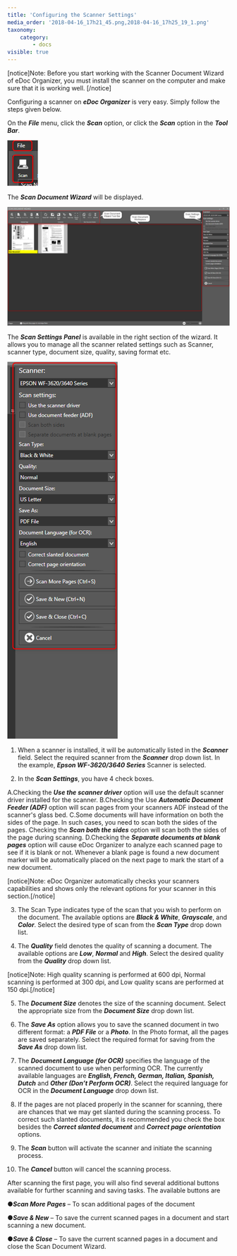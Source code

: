 ```yaml
---
title: 'Configuring the Scanner Settings'
media_order: '2018-04-16_17h21_45.png,2018-04-16_17h25_19_1.png'
taxonomy:
    category:
        - docs
visible: true
---
```


[notice]Note: Before you start working with the Scanner Document Wizard of eDoc Organizer, you must install the scanner on the computer and make sure that it is working well. [/notice]

Configuring a scanner on _**eDoc Organizer**_ is very easy. Simply follow the steps given below.

On the _**File**_ menu, click the _**Scan**_ option, or click the _**Scan**_ option in the _**Tool Bar**_.

![](2018-04-16_17h21_45.png)

The _**Scan Document Wizard**_ will be displayed.

![](2018-04-16_17h25_19_1.png)

The _**Scan Settings Panel**_ is available in the right section of the wizard. It allows you to manage all the scanner related settings such as Scanner, scanner type, document size, quality, saving format etc.

![](2018-04-16_17h25_19_016.png)

1. When a scanner is installed, it will be automatically listed in the _**Scanner**_ field. Select the required scanner from the _**Scanner**_ drop down list. In the example, _**Epson WF-3620/3640 Series**_ Scanner is selected. 

2. In the _**Scan Settings**_, you have 4 check boxes.

A.Checking the _**Use the scanner driver**_ option will use the default scanner driver installed for the scanner.
B.Checking the Use _**Automatic Document Feeder (ADF)**_ option will scan pages from your scanners ADF instead of the scanner's glass bed.
C.Some documents will have information on both the sides of the page. In such cases, you need to scan both the sides of the pages. Checking the _**Scan both the sides**_ option will scan both the sides of the page during scanning.
D.Checking the _**Separate documents at blank pages**_ option will cause eDoc Organizer to analyze each scanned page to see if it is blank or not. Whenever a blank page is found a new document marker will be automatically placed on the next page to mark the start of a new document.

[notice]Note: eDoc Organizer automatically checks your scanners capabilities and shows only the relevant options for your scanner in this section.[/notice]

3. The Scan Type indicates type of the scan that you wish to perform on the document. The available options are _**Black & White**_, _**Grayscale**_, and _**Color**_. Select the desired type of scan from the _**Scan Type**_ drop down list.

4. The _**Quality**_ field denotes the quality of scanning a document. The available options are _**Low**_, _**Normal**_ and _**High**_. Select the desired quality from the _**Quality**_ drop down list.

[notice]Note: High quality scanning is performed at 600 dpi, Normal scanning is performed at 300 dpi, and Low quality scans are performed at 150 dpi.[/notice]

5. The _**Document Size**_ denotes the size of the scanning document. Select the appropriate size from the _**Document Size**_ drop down list.

6. The _**Save As**_ option allows you to save the scanned document in two different format: a _**PDF File**_ or a _**Photo**_. In the Photo format, all the pages are saved separately.  Select the required format for saving from the _**Save As**_ drop down list.

7. The _**Document Language (for OCR)**_ specifies the language of the scanned document to use when performing OCR. The currently available languages are _**English, French, German, Italian, Spanish, Dutch**_ and _**Other (Don’t Perform OCR)**_. Select the required language for OCR in the _**Document Language**_ drop down list.

8. If the pages are not placed properly in the scanner for scanning, there are chances that we may get slanted during the scanning process. To correct such slanted documents, it is recommended you check the box besides the _**Correct slanted document**_ and _**Correct page orientation**_ options.

9. The _**Scan**_ button will activate the scanner and initiate the scanning process.

10. The _**Cancel**_ button will cancel the scanning process.

After scanning the first page, you will also find several additional buttons available for further scanning and saving tasks. The available buttons are

●_**Scan More Pages**_ – To scan additional pages of the document

●_**Save & New**_ – To save the current scanned pages in a document and start scanning a new document.

●_**Save & Close**_ – To save the current scanned pages in a document and close the Scan Document Wizard.
